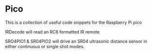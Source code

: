 # Pico

This is a collection of useful code snippets for the Raspberry Pi pico

IRDecode will read an RC6 formatted IR remote

SRO4PIO1 & SR04PIO2 will drive an SR04 ultrasonic distance sensor in either
continuous or single shot modes.
